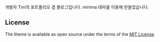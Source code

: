 개발자 Tim의 포트폴리오 겸 블로그입니다.
minima 테마를 이용해 만들었습니다.

## License

The theme is available as open source under the terms of the [MIT License](http://opensource.org/licenses/MIT).
